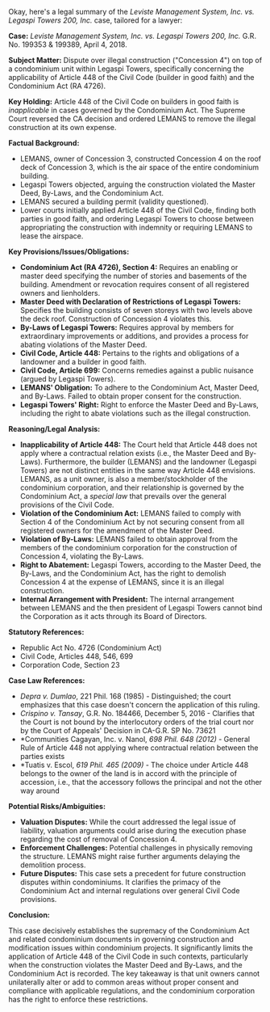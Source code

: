 Okay, here's a legal summary of the *Leviste Management System, Inc. vs. Legaspi Towers 200, Inc.* case, tailored for a lawyer:

**Case:** *Leviste Management System, Inc. vs. Legaspi Towers 200, Inc.* G.R. No. 199353 & 199389, April 4, 2018.

**Subject Matter:** Dispute over illegal construction ("Concession 4") on top of a condominium unit within Legaspi Towers, specifically concerning the applicability of Article 448 of the Civil Code (builder in good faith) and the Condominium Act (RA 4726).

**Key Holding:** Article 448 of the Civil Code on builders in good faith is *inapplicable* in cases governed by the Condominium Act. The Supreme Court reversed the CA decision and ordered LEMANS to remove the illegal construction at its own expense.

**Factual Background:**

*   LEMANS, owner of Concession 3, constructed Concession 4 on the roof deck of Concession 3, which is the air space of the entire condominium building.
*   Legaspi Towers objected, arguing the construction violated the Master Deed, By-Laws, and the Condominium Act.
*   LEMANS secured a building permit (validity questioned).
*   Lower courts initially applied Article 448 of the Civil Code, finding both parties in good faith, and ordering Legaspi Towers to choose between appropriating the construction with indemnity or requiring LEMANS to lease the airspace.

**Key Provisions/Issues/Obligations:**

*   **Condominium Act (RA 4726), Section 4:** Requires an enabling or master deed specifying the number of stories and basements of the building. Amendment or revocation requires consent of all registered owners and lienholders.
*   **Master Deed with Declaration of Restrictions of Legaspi Towers:** Specifies the building consists of seven storeys with two levels above the deck roof. Construction of Concession 4 violates this.
*   **By-Laws of Legaspi Towers:** Requires approval by members for extraordinary improvements or additions, and provides a process for abating violations of the Master Deed.
*   **Civil Code, Article 448:** Pertains to the rights and obligations of a landowner and a builder in good faith.
*   **Civil Code, Article 699:** Concerns remedies against a public nuisance (argued by Legaspi Towers).
*   **LEMANS' Obligation:** To adhere to the Condominium Act, Master Deed, and By-Laws.  Failed to obtain proper consent for the construction.
*   **Legaspi Towers' Right:** Right to enforce the Master Deed and By-Laws, including the right to abate violations such as the illegal construction.

**Reasoning/Legal Analysis:**

*   **Inapplicability of Article 448:**  The Court held that Article 448 does not apply where a contractual relation exists (i.e., the Master Deed and By-Laws).  Furthermore, the builder (LEMANS) and the landowner (Legaspi Towers) are not distinct entities in the same way Article 448 envisions. LEMANS, as a unit owner, is also a member/stockholder of the condominium corporation, and their relationship is governed by the Condominium Act, a *special law* that prevails over the general provisions of the Civil Code.
*   **Violation of the Condominium Act:** LEMANS failed to comply with Section 4 of the Condominium Act by not securing consent from all registered owners for the amendment of the Master Deed.
*   **Violation of By-Laws:** LEMANS failed to obtain approval from the members of the condominium corporation for the construction of Concession 4, violating the By-Laws.
*   **Right to Abatement:** Legaspi Towers, according to the Master Deed, the By-Laws, and the Condominium Act, has the right to demolish Concession 4 at the expense of LEMANS, since it is an illegal construction.
*   **Internal Arrangement with President:** The internal arrangement between LEMANS and the then president of Legaspi Towers cannot bind the Corporation as it acts through its Board of Directors.

**Statutory References:**

*   Republic Act No. 4726 (Condominium Act)
*   Civil Code, Articles 448, 546, 699
*   Corporation Code, Section 23

**Case Law References:**

*   *Depra v. Dumlao*, 221 Phil. 168 (1985) -  Distinguished; the court emphasizes that this case doesn't concern the application of this ruling.
*   *Crispino v. Tansay*, G.R. No. 184466, December 5, 2016 - Clarifies that the Court is not bound by the interlocutory orders of the trial court nor by the Court of Appeals' Decision in CA-G.R. SP No. 73621
*   *Communities Cagayan, Inc. v. Nanol, *698 Phil. 648 (2012)* - General Rule of Article 448 not applying where contractual relation between the parties exists
*   *Tuatis v. Escol, *619 Phil. 465 (2009)* - The choice under Article 448 belongs to the owner of the land is in accord with the principle of accession, i.e., that the accessory follows the principal and not the other way around

**Potential Risks/Ambiguities:**

*   **Valuation Disputes:** While the court addressed the legal issue of liability, valuation arguments could arise during the execution phase regarding the cost of removal of Concession 4.
*   **Enforcement Challenges:** Potential challenges in physically removing the structure. LEMANS might raise further arguments delaying the demolition process.
*   **Future Disputes:** This case sets a precedent for future construction disputes within condominiums.  It clarifies the primacy of the Condominium Act and internal regulations over general Civil Code provisions.

**Conclusion:**

This case decisively establishes the supremacy of the Condominium Act and related condominium documents in governing construction and modification issues within condominium projects. It significantly limits the application of Article 448 of the Civil Code in such contexts, particularly when the construction violates the Master Deed and By-Laws, and the Condominium Act is recorded. The key takeaway is that unit owners cannot unilaterally alter or add to common areas without proper consent and compliance with applicable regulations, and the condominium corporation has the right to enforce these restrictions.
